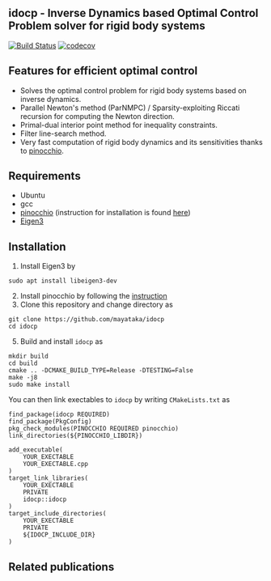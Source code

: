## idocp - Inverse Dynamics based Optimal Control Problem solver for rigid body systems 

[![Build Status](https://travis-ci.com/mayataka/idocp.svg?token=fusqwLK1c8Q529AAxFz6&branch=master)](https://travis-ci.com/mayataka/idocp)
[![codecov](https://codecov.io/gh/mayataka/idocp/branch/master/graph/badge.svg?token=UOWOF0XO51)](https://codecov.io/gh/mayataka/idocp)

## Features for efficient optimal control 
- Solves the optimal control problem for rigid body systems based on inverse dynamics.
- Parallel Newton's method (ParNMPC) / Sparsity-exploiting Riccati recursion for computing the Newton direction.
- Primal-dual interior point method for inequality constraints.
- Filter line-search method.
- Very fast computation of rigid body dynamics and its sensitivities thanks to [pinocchio](https://github.com/stack-of-tasks/pinocchio).

## Requirements
- Ubuntu 
- gcc
- [pinocchio](https://github.com/stack-of-tasks/pinocchio) (instruction for installation is found [here](https://stack-of-tasks.github.io/pinocchio/download.html))
- [Eigen3](https://stack-of-tasks.github.io/pinocchio/download.html)  

## Installation 
1. Install Eigen3 by 

```
sudo apt install libeigen3-dev
```

2. Install pinocchio by following the [instruction](https://stack-of-tasks.github.io/pinocchio/download.html)
3. Clone this repository and change directory as

```
git clone https://github.com/mayataka/idocp
cd idocp
```

5. Build and install `idocp` as

```
mkdir build
cd build
cmake .. -DCMAKE_BUILD_TYPE=Release -DTESTING=False
make -j8
sudo make install
```

You can then link exectables to `idocp` by writing `CMakeLists.txt` as
```
find_package(idocp REQUIRED)
find_package(PkgConfig)
pkg_check_modules(PINOCCHIO REQUIRED pinocchio)
link_directories(${PINOCCHIO_LIBDIR})

add_executable(
    YOUR_EXECTABLE
    YOUR_EXECTABLE.cpp
)
target_link_libraries(
    YOUR_EXECTABLE
    PRIVATE
    idocp::idocp
)
target_include_directories(
    YOUR_EXECTABLE
    PRIVATE
    ${IDOCP_INCLUDE_DIR}
)
```

## Related publications